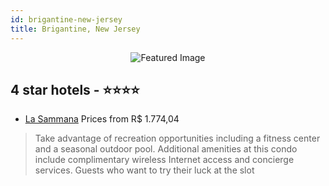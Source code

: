 ```yaml
---
id: brigantine-new-jersey
title: Brigantine, New Jersey
---
```


<center><img src="https://i.travelapi.com/hotels/2000000/1150000/1142100/1142012/6fd5a58f_b.jpg" alt="Featured Image" /></center>


##  4 star hotels - ⭐️⭐️⭐️⭐️

-    [La Sammana](https://us.hurb.com/hotels/brigantine/la-sammana-JNP-JP987440?cmp=18055) Prices from R$ 1.774,04
   > Take advantage of recreation opportunities including a fitness center and a seasonal outdoor pool. Additional amenities at this condo include complimentary wireless Internet access and concierge services. Guests who want to try their luck at the slot
